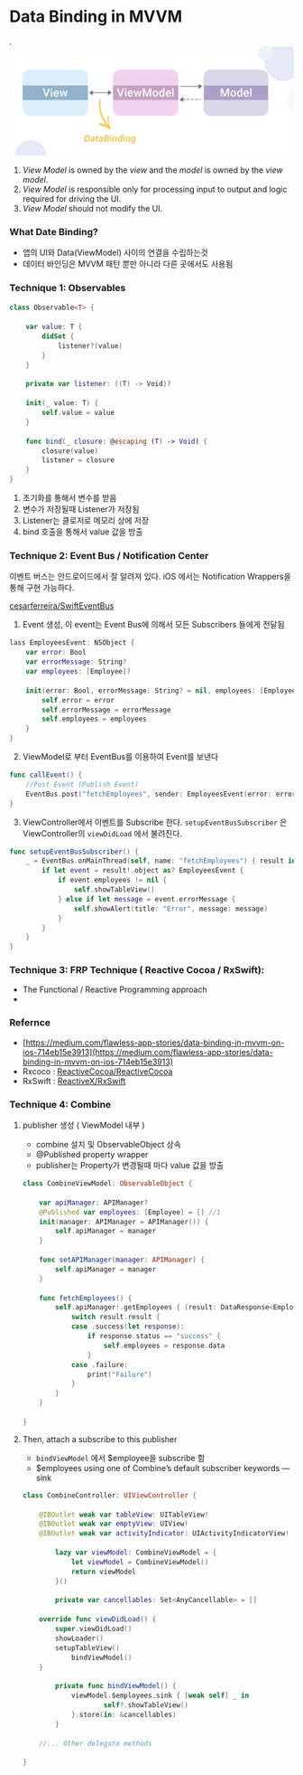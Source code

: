 # Data Binding in MVVM

.![DataBinding](../image/18_DataBindingInMVVM/DataBinding.png)

1. *View Model* is owned by the *view* and the *model* is owned by the *view model*.
2. *View Model* is responsible only for processing input to output and logic required for driving the UI.
3. *View Model* should not modify the UI.

### What Date Binding?

- 앱의 UI와 Data(ViewModel) 사이의 연결을 수립하는것
- 데이터 바인딩은 MVVM 패턴 뿐만 아니라 다른 곳에서도 사용됨

### Technique 1: Observables

```swift
class Observable<T> {

    var value: T {
        didSet {
            listener?(value)
        }
    }

    private var listener: ((T) -> Void)?

    init(_ value: T) {
        self.value = value
    }

    func bind(_ closure: @escaping (T) -> Void) {
        closure(value)
        listener = closure
    }
}
```

1. 초기화를 통해서 변수를 받음
2. 변수가 저장될때 Listener가 저장됨
3. Listener는 클로저로 메모리 상에 저장
4. bind 호출을 통해서 value 값을 방출

### Technique 2: Event Bus / Notification Center

 이벤트 버스는 안드로이드에서 잘 알려져 있다. iOS 에서는 Notification Wrappers을 통해 구현 가능하다. 

[cesarferreira/SwiftEventBus](https://github.com/cesarferreira/SwiftEventBus)

1. Event 생성, 이 event는 Event Bus에 의해서 모든 Subscribers 들에게 전달됨

```swift
lass EmployeesEvent: NSObject {
    var error: Bool
    var errorMessage: String?
    var employees: [Employee]?

    init(error: Bool, errorMessage: String? = nil, employees: [Employee]? = nil) {
        self.error = error
        self.errorMessage = errorMessage
        self.employees = employees
    }
}
```

2. ViewModel로 부터 EventBus를 이용하여 Event를 보낸다

```swift
func callEvent() {
    //Post Event (Publish Event)
    EventBus.post("fetchEmployees", sender: EmployeesEvent(error: error, errorMessage: errorMessage, employees: employees))
}
```

3. ViewController에서 이벤트를 Subscribe 한다. `setupEventBusSubscriber` 은 ViewController의 `viewDidLoad` 에서 불려진다.

```swift
func setupEventBusSubscriber() {
    _ = EventBus.onMainThread(self, name: "fetchEmployees") { result in
        if let event = result!.object as? EmployeesEvent {
            if event.employees != nil {
                self.showTableView()
            } else if let message = event.errorMessage {
                self.showAlert(title: "Error", message: message)
            }
        }
    }
}
```

### Technique 3: FRP Technique ( Reactive Cocoa / RxSwift):

- The Functional / Reactive Programming approach
- 

### Refernce

- [https://medium.com/flawless-app-stories/data-binding-in-mvvm-on-ios-714eb15e3913](https://medium.com/flawless-app-stories/data-binding-in-mvvm-on-ios-714eb15e3913)
- Rxcoco : [ReactiveCocoa/ReactiveCocoa](https://github.com/ReactiveCocoa/ReactiveCocoa) 
- RxSwift : [ReactiveX/RxSwift](https://github.com/ReactiveX/RxSwift)

### Technique 4: Combine

1. publisher 생성 ( ViewModel 내부 )
    - combine 설치 및 ObservableObject 상속
    - @Published property wrapper
    - publisher는 Property가 변경될때 마다  value 값을 방출

    ```swift
    class CombineViewModel: ObservableObject {

        var apiManager: APIManager?
        @Published var employees: [Employee] = [] //1
        init(manager: APIManager = APIManager()) {
            self.apiManager = manager
        }

        func setAPIManager(manager: APIManager) {
            self.apiManager = manager
        }

        func fetchEmployees() {
            self.apiManager!.getEmployees { (result: DataResponse<EmployeesResponse, AFError>) in
                switch result.result {
                case .success(let response):
                    if response.status == "success" {
                        self.employees = response.data
                    }
                case .failure:
                    print("Failure")
                }
            }
        }

    }
    ```

2. Then, attach a subscribe to this publisher
    - `bindViewModel` 에서 $employee을 subscribe 함
    - $employees using one of Combine’s default subscriber keywords — sink

    ```swift
    class CombineController: UIViewController {

    	@IBOutlet weak var tableView: UITableView!
    	@IBOutlet weak var emptyView: UIView!
    	@IBOutlet weak var activityIndicator: UIActivityIndicatorView!

        	lazy var viewModel: CombineViewModel = {
            	let viewModel = CombineViewModel()
            	return viewModel
        	}()

        	private var cancellables: Set<AnyCancellable> = []

    	override func viewDidLoad() {
    		super.viewDidLoad()
    		showLoader()
    		setupTableView()
            	bindViewModel()
    	}

        	private func bindViewModel() {
            	viewModel.$employees.sink { [weak self] _ in
                		self?.showTableView()
            	}.store(in: &cancellables)
        	}
        
      	//... Other delegate methods
      
    }
    ```

